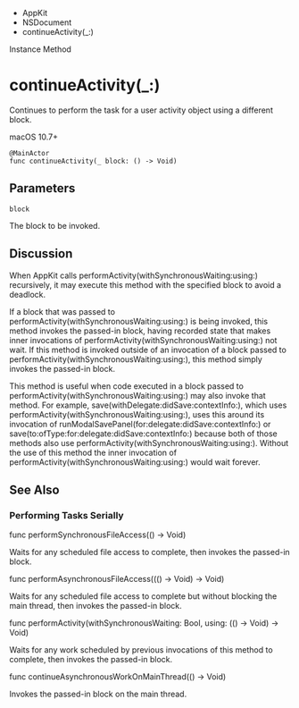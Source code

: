 

- AppKit
- NSDocument
-  continueActivity(\_:) 

Instance Method

# continueActivity(\_:)

Continues to perform the task for a user activity object using a different block.

macOS 10.7+

``` source
@MainActor
func continueActivity(_ block: () -> Void)
```

## Parameters 

`block`  

The block to be invoked.

## Discussion

When AppKit calls performActivity(withSynchronousWaiting:using:) recursively, it may execute this method with the specified block to avoid a deadlock.

If a block that was passed to performActivity(withSynchronousWaiting:using:) is being invoked, this method invokes the passed-in block, having recorded state that makes inner invocations of performActivity(withSynchronousWaiting:using:) not wait. If this method is invoked outside of an invocation of a block passed to performActivity(withSynchronousWaiting:using:), this method simply invokes the passed-in block.

This method is useful when code executed in a block passed to performActivity(withSynchronousWaiting:using:) may also invoke that method. For example, save(withDelegate:didSave:contextInfo:), which uses performActivity(withSynchronousWaiting:using:), uses this around its invocation of runModalSavePanel(for:delegate:didSave:contextInfo:) or save(to:ofType:for:delegate:didSave:contextInfo:) because both of those methods also use performActivity(withSynchronousWaiting:using:). Without the use of this method the inner invocation of performActivity(withSynchronousWaiting:using:) would wait forever.

## See Also

### Performing Tasks Serially

func performSynchronousFileAccess(() -> Void)

Waits for any scheduled file access to complete, then invokes the passed-in block.

func performAsynchronousFileAccess((() -> Void) -> Void)

Waits for any scheduled file access to complete but without blocking the main thread, then invokes the passed-in block.

func performActivity(withSynchronousWaiting: Bool, using: (() -> Void) -> Void)

Waits for any work scheduled by previous invocations of this method to complete, then invokes the passed-in block.

func continueAsynchronousWorkOnMainThread(() -> Void)

Invokes the passed-in block on the main thread.


